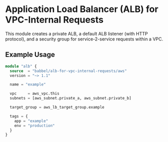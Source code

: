 # Application Load Balancer (ALB) for VPC-Internal Requests

This module creates a private ALB, a default ALB listener (with HTTP protocol), and a security group for service-2-service requests within a VPC.

## Example Usage

```tf
module "alb" {
  source  = "babbel/alb-for-vpc-internal-requests/aws"
  version = "~> 1.1"

  name = "example"

  vpc     = aws_vpc.this
  subnets = [aws_subnet.private_a, aws_subnet.private_b]

  target_group = aws_lb_target_group.example

  tags = {
    app = "example"
    env = "production"
  }
}
```
